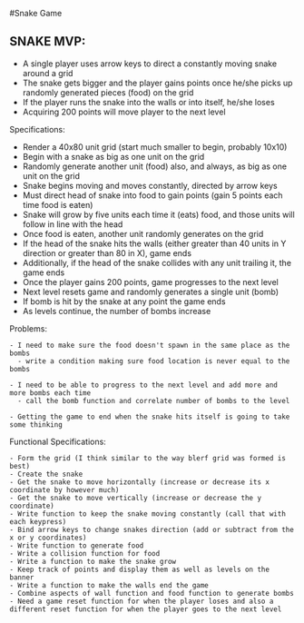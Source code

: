 #Snake Game

## SNAKE MVP:

  - A single player uses arrow keys to direct a constantly moving snake around a grid
  - The snake gets bigger and the player gains points once he/she picks up randomly generated pieces (food) on the grid
  - If the player runs the snake into the walls or into itself, he/she loses
  - Acquiring 200 points will move player to the next level

Specifications:

  - Render a 40x80 unit grid (start much smaller to begin, probably 10x10)
  - Begin with a snake as big as one unit on the grid
  - Randomly generate another unit (food) also, and always, as big as one unit on the grid
  - Snake begins moving and moves constantly, directed by arrow keys
  - Must direct head of snake into food to gain points (gain 5 points each time food is eaten)
  - Snake will grow by five units each time it (eats) food, and those units will follow in line with the head
  - Once food is eaten, another unit randomly generates on the grid
  - If the head of the snake hits the walls (either greater than 40 units in Y direction or greater than 80 in X), game ends
  - Additionally, if the head of the snake collides with any unit trailing it, the game ends
  - Once the player gains 200 points, game progresses to the next level
  - Next level resets game and randomly generates a single unit (bomb)
  - If bomb is hit by the snake at any point the game ends
  - As levels continue, the number of bombs increase

  Problems:

    - I need to make sure the food doesn't spawn in the same place as the bombs
      - write a condition making sure food location is never equal to the bombs

    - I need to be able to progress to the next level and add more and more bombs each time
      - call the bomb function and correlate number of bombs to the level

    - Getting the game to end when the snake hits itself is going to take some thinking

  Functional Specifications:

    - Form the grid (I think similar to the way blerf grid was formed is best)
    - Create the snake
    - Get the snake to move horizontally (increase or decrease its x coordinate by however much)
    - Get the snake to move vertically (increase or decrease the y coordinate)
    - Write function to keep the snake moving constantly (call that with each keypress)
    - Bind arrow keys to change snakes direction (add or subtract from the x or y coordinates)
    - Write function to generate food
    - Write a collision function for food
    - Write a function to make the snake grow
    - Keep track of points and display them as well as levels on the banner
    - Write a function to make the walls end the game  
    - Combine aspects of wall function and food function to generate bombs
    - Need a game reset function for when the player loses and also a different reset function for when the player goes to the next level
